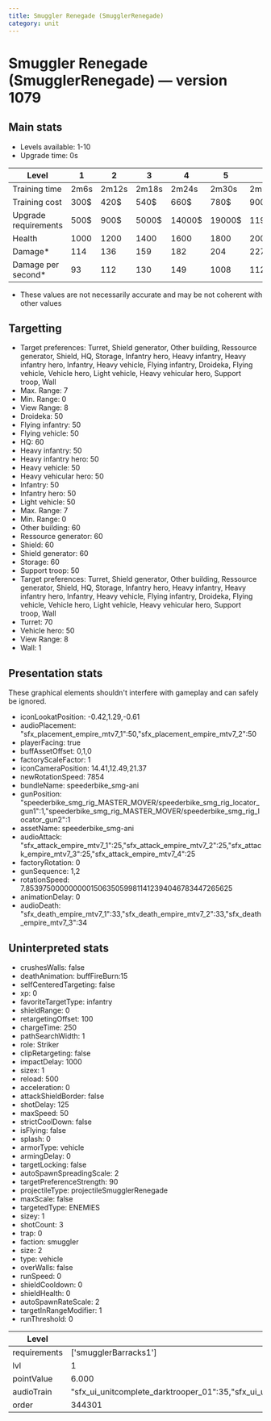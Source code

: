 ```yaml
---
title: Smuggler Renegade (SmugglerRenegade)
category: unit
---
```


# Smuggler Renegade (SmugglerRenegade) — version 1079

## Main stats

  * Levels available: 1-10
  * Upgrade time: 0s

|Level               |1   |2    |3    |4     |5     |6      |7      |8      |9       |10      |
|--------------------|----|-----|-----|------|------|-------|-------|-------|--------|--------|
|Training time       |2m6s|2m12s|2m18s|2m24s |2m30s |2m36s  |2m42s  |2m48s  |2m54s   |3m      |
|Training cost       |300$|420$ |540$ |660$  |780$  |900$   |1020$  |1140$  |1260$   |1380$   |
|Upgrade requirements|500$|900$ |5000$|14000$|19000$|119000$|186000$|363000$|1130000$|1947000$|
|Health              |1000|1200 |1400 |1600  |1800  |2000   |2200   |2400   |2600    |3000    |
|Damage*             |114 |136  |159  |182   |204   |227    |250    |272    |295     |340     |
|Damage per second*  |93  |112  |130  |149   |1008  |1120   |1232   |1344   |1456    |1680    |

* These values are not necessarily accurate and may be not coherent with other values

## Targetting

  * Target preferences: Turret, Shield generator, Other building, Ressource generator, Shield, HQ, Storage, Infantry hero, Heavy infantry, Heavy infantry hero, Infantry, Heavy vehicle, Flying infantry, Droideka, Flying vehicle, Vehicle hero, Light vehicle, Heavy vehicular hero, Support troop, Wall
  * Max. Range: 7
  * Min. Range: 0
  * View Range: 8
  * Droideka: 50
  * Flying infantry: 50
  * Flying vehicle: 50
  * HQ: 60
  * Heavy infantry: 50
  * Heavy infantry hero: 50
  * Heavy vehicle: 50
  * Heavy vehicular hero: 50
  * Infantry: 50
  * Infantry hero: 50
  * Light vehicle: 50
  * Max. Range: 7
  * Min. Range: 0
  * Other building: 60
  * Ressource generator: 60
  * Shield: 60
  * Shield generator: 60
  * Storage: 60
  * Support troop: 50
  * Target preferences: Turret, Shield generator, Other building, Ressource generator, Shield, HQ, Storage, Infantry hero, Heavy infantry, Heavy infantry hero, Infantry, Heavy vehicle, Flying infantry, Droideka, Flying vehicle, Vehicle hero, Light vehicle, Heavy vehicular hero, Support troop, Wall
  * Turret: 70
  * Vehicle hero: 50
  * View Range: 8
  * Wall: 1

## Presentation stats

These graphical elements shouldn't interfere with gameplay and can safely be ignored.

  * iconLookatPosition: -0.42,1.29,-0.61
  * audioPlacement: "sfx_placement_empire_mtv7_1":50,"sfx_placement_empire_mtv7_2":50
  * playerFacing: true
  * buffAssetOffset: 0,1,0
  * factoryScaleFactor: 1
  * iconCameraPosition: 14.41,12.49,21.37
  * newRotationSpeed: 7854
  * bundleName: speederbike_smg-ani
  * gunPosition: "speederbike_smg_rig_MASTER_MOVER/speederbike_smg_rig_locator_gun1":1,"speederbike_smg_rig_MASTER_MOVER/speederbike_smg_rig_locator_gun2":1
  * assetName: speederbike_smg-ani
  * audioAttack: "sfx_attack_empire_mtv7_1":25,"sfx_attack_empire_mtv7_2":25,"sfx_attack_empire_mtv7_3":25,"sfx_attack_empire_mtv7_4":25
  * factoryRotation: 0
  * gunSequence: 1,2
  * rotationSpeed: 7.8539750000000001506350599811412394046783447265625
  * animationDelay: 0
  * audioDeath: "sfx_death_empire_mtv7_1":33,"sfx_death_empire_mtv7_2":33,"sfx_death_empire_mtv7_3":34

## Uninterpreted stats

  * crushesWalls: false
  * deathAnimation: buffFireBurn:15
  * selfCenteredTargeting: false
  * xp: 0
  * favoriteTargetType: infantry
  * shieldRange: 0
  * retargetingOffset: 100
  * chargeTime: 250
  * pathSearchWidth: 1
  * role: Striker
  * clipRetargeting: false
  * impactDelay: 1000
  * sizex: 1
  * reload: 500
  * acceleration: 0
  * attackShieldBorder: false
  * shotDelay: 125
  * maxSpeed: 50
  * strictCoolDown: false
  * isFlying: false
  * splash: 0
  * armorType: vehicle
  * armingDelay: 0
  * targetLocking: false
  * autoSpawnSpreadingScale: 2
  * targetPreferenceStrength: 90
  * projectileType: projectileSmugglerRenegade
  * maxScale: false
  * targetedType: ENEMIES
  * sizey: 1
  * shotCount: 3
  * trap: 0
  * faction: smuggler
  * size: 2
  * type: vehicle
  * overWalls: false
  * runSpeed: 0
  * shieldCooldown: 0
  * shieldHealth: 0
  * autoSpawnRateScale: 2
  * targetInRangeModifier: 1
  * runThreshold: 0

|Level       |1                                                                                                                      |2                    |3                    |4                    |5                    |6                    |7                    |8                    |9                    |10                    |
|------------|-----------------------------------------------------------------------------------------------------------------------|---------------------|---------------------|---------------------|---------------------|---------------------|---------------------|---------------------|---------------------|----------------------|
|requirements|['smugglerBarracks1']                                                                                                  |['smugglerBarracks2']|['smugglerBarracks3']|['smugglerBarracks4']|['smugglerBarracks5']|['smugglerBarracks6']|['smugglerBarracks7']|['smugglerBarracks8']|['smugglerBarracks9']|['smugglerBarracks10']|
|lvl         |1                                                                                                                      |2                    |3                    |4                    |5                    |6                    |7                    |8                    |9                    |10                    |
|pointValue  |6.000                                                                                                                  |7.200                |8.400                |9.600                |10.800               |12.000               |13.200               |14.400               |15.600               |18.000                |
|audioTrain  |"sfx_ui_unitcomplete_darktrooper_01":35,"sfx_ui_unitcomplete_darktrooper_02":35,"sfx_ui_unitcomplete_darktrooper_03":30|(not found)          |(not found)          |(not found)          |(not found)          |(not found)          |(not found)          |(not found)          |(not found)          |(not found)           |
|order       |344301                                                                                                                 |344302               |344303               |344304               |344305               |344306               |344307               |344308               |344309               |344310                |

